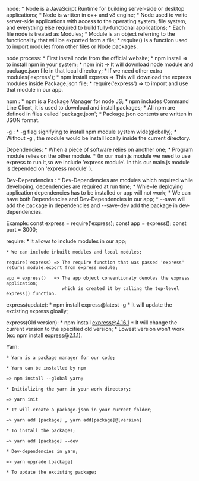 node: 
    * Node is a JavaScirpt Runtime for building server-side or desktop applications;
    * Node is written in c++ and v8 engine;
    * Node used to write server-side applications with access to the operating system, 
      file system, and everything else required to build fully-functional applications;
    * Each file node is treated as Modules;
    * Module is an object referring to the functionality that will be exported from a file;
    * require() is a function used to import modules from other files or Node packages.

node process: 
    * First install node from the official website;
    * npm install => to install npm in your system;
    * npm init => It will download node module and package.json file in that local directory;
    * If we need other extra modules('express');
    * npm install express => This will download the express modules inside Package.json file;
    * require('express') => to import and use that module in our app.

npm :
    * npm is a Package Manager for node JS;
    * npm includes Command Line Client, it is used to download and install packages;
    * All npm are defined in files called 'package.json';
    * Package.json contents are written in JSON format.

 -g : 
    * -g flag signifying to install npm module system wide(globally);
    * Without -g , the module would be install locally inside the current directory.

Dependencies: 
    * When a piece of software relies on another one;
    * Program module relies on the other module.
    * (In our main.js module we need to use express to run it,so we include 'express module'. In this our main.js module is depended on 'express module' ).

Dev-Dependencies : 
    * Dev-Dependencies are modules which required while developing, dependencies are required at run time;
    * Whie=le deploying application dependencies has to be installed or app will not work;
    * We can have both Dependencies and Dev-Dependencies in our app;
    * --save will add the package in dependencies and --save-dev add the package in dev-dependencies.

Example: 
    const express = require('express);
    const app = express();
    const port = 3000;

require:
    * It allows to include modules in our app;

    * We can include inbuilt modules and local modules;

    require('express) => The require function that was passed 'express' returns module.export from express module;

    app = express()   => The app object conventionaly denotes the express application;
                         which is created it by calling the top-level express() function.


express(update): 
    * npm install express@latest -g 
    * It will update the excisting express gloally;

express(Old version):
    * npm install express@4.16.1
    * It will  change the current version to the specified old version;
    * Lowest version won't work (ex: npm install express@2.1.1).
 
Yarn:

    * Yarn is a package manager for our code;

    * Yarn can be installed by npm 

    => npm install --global yarn;

    * Initializing the yarn in your work directory;

    => yarn init 

    * It will create a package.json in your current folder;

    => yarn add [package] , yarn add[package]@[version] 
    
    * To install the packages;

    => yarn add [package] --dev

    * Dev-dependencies in yarn;

    => yarn upgrade [package]

    * To update the excisting package;